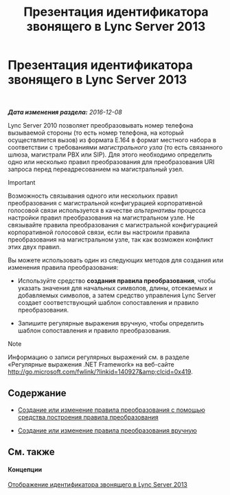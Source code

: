 ﻿---
title: Презентация идентификатора звонящего в Lync Server 2013
TOCTitle: Презентация идентификатора звонящего в Lync Server 2013
ms:assetid: cf6c6af5-3418-411e-a50b-7a9cf8e100d4
ms:mtpsurl: https://technet.microsoft.com/ru-ru/library/JJ721892(v=OCS.15)
ms:contentKeyID: 49888199
ms.date: 12/10/2016
mtps_version: v=OCS.15
ms.translationtype: HT
---

# Презентация идентификатора звонящего в Lync Server 2013

 

_**Дата изменения раздела:** 2016-12-08_

Lync Server 2010 позволяет преобразовывать номер телефона вызываемой стороны (то есть номер телефона, на который осуществляется вызов) из формата E.164 в формат местного набора в соответствии с требованиями *магистрального узла* (то есть связанного шлюза, магистрали PBX или SIP). Для этого необходимо определить одно или несколько правил преобразования для преобразования URI запроса перед переадресованием на магистральный узел.

> [!IMPORTANT]  
> Возможность связывания одного или нескольких правил преобразования с магистральной конфигурацией корпоративной голосовой связи используется в качестве <em>альтернативы</em> процесса настройки правил преобразования на магистральном узле. Не связывайте правила преобразования с магистральной конфигурацией корпоративной голосовой связи, если вы настроили правила преобразования на магистральном узле, так как возможен конфликт этих двух правил.

Вы можете использовать один из следующих методов для создания или изменения правила преобразования:

  - Используйте средство **создания правила преобразования**, чтобы указать значения для начальных символов, длины, отсекаемых и добавляемых символов, а затем средство управления Lync Server создает соответствующий шаблон сопоставления и правило преобразования.

  - Запишите регулярные выражения вручную, чтобы определить шаблон сопоставления и правило преобразования.

> [!NOTE]  
> Информацию о записи регулярных выражений см. в разделе «Регулярные выражения .NET Framework» на веб-сайте <a href="http://go.microsoft.com/fwlink/?linkid=140927%26clcid=0x419" class="uri">http://go.microsoft.com/fwlink/?linkid=140927&amp;clcid=0x419</a>.

## Содержание

  - [Создание или изменение правила преобразования с помощью средства построения правила преобразования](lync-server-2013-create-or-modify-a-translation-rule-by-using-the-build-a-translation-rule-tool.md)

  - [Создание или изменение правила преобразования вручную](lync-server-2013-create-or-modify-a-translation-rule-manually.md)

## См. также

#### Концепции

[Отображение идентификатора звонящего в Lync Server 2013](lync-server-2013-caller-id-presentation.md)

